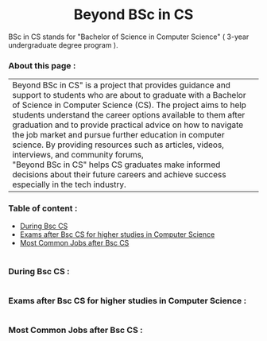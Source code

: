 <div id="top"></div>

<h1 align="center">Beyond BSc in CS</h1>
BSc in CS stands for "Bachelor of Science in Computer Science" ( 3-year undergraduate degree program ).

<!-- ---------------------------------------------------------------------------------------------------------------------- -->

### About this page : 


<div align="center">
 <table> <tbody>  <tr> 
  
   <td align="left">Beyond BSc in CS" is a project that provides guidance and support to students who are about to graduate with a Bachelor of Science in Computer Science (CS). The project aims to help students understand the career options available to them after graduation and to provide practical advice on how to navigate the job market and pursue further education in computer science. By providing resources such as articles, videos, interviews, and community forums, <br>
   "Beyond BSc in CS" helps CS graduates make informed decisions about their future careers and achieve success especially in the tech industry.</td> 
 
 </tr> </tbody> </table> 
 </div>


<!-- ---------------------------------------------------------------------------------------------------------------------- -->

### Table of content :

* <a href="#During">During Bsc CS</a>
* <a href="#Exams">Exams after Bsc CS for higher studies in Computer Science</a>
* <a href="#Jobs">Most Common Jobs after Bsc CS </a>

#
<!-- ---------------------------------------------------------------------------------------------------------------------- -->


<div id="During"></div>

### During Bsc CS :



#
<!-- ---------------------------------------------------------------------------------------------------------------------- -->


<div id="Exams"></div>

### Exams after Bsc CS for higher studies in Computer Science :



#
<!-- ---------------------------------------------------------------------------------------------------------------------- -->


<div id="Jobs"></div>

### Most Common Jobs after Bsc CS :



#
<!-- ---------------------------------------------------------------------------------------------------------------------- -->




